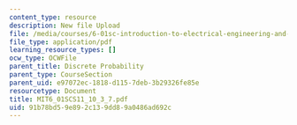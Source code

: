 ```yaml
---
content_type: resource
description: New file Upload
file: /media/courses/6-01sc-introduction-to-electrical-engineering-and-computer-science-i-spring-2011/91b78bd59e892c139dd89a0486ad692c_MIT6_01SCS11_10_3_7.pdf
file_type: application/pdf
learning_resource_types: []
ocw_type: OCWFile
parent_title: Discrete Probability
parent_type: CourseSection
parent_uid: e97072ec-1818-d115-7deb-3b29326fe85e
resourcetype: Document
title: MIT6_01SCS11_10_3_7.pdf
uid: 91b78bd5-9e89-2c13-9dd8-9a0486ad692c
---
```

